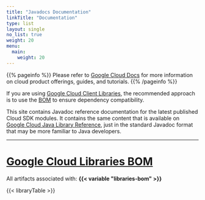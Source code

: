 ```yaml
---
title: "Javadocs Documentation"
linkTitle: "Documentation"
type: list
layout: single
no_list: true
weight: 20
menu:
  main:
    weight: 20
---
```


{{% pageinfo %}}
Please refer to [Google Cloud Docs](https://cloud.google.com/java/docs) for more information on cloud product offerings, guides, and tutorials. 
{{% /pageinfo %}}

If you are using [Google Cloud Client Libraries](https://cloud.google.com/apis/docs/client-libraries-explained), the recommended approach is to use the [BOM](https://cloud.google.com/java/docs/bom) to ensure dependency compatibility.

This site contains Javadoc reference documentation for the latest published Cloud SDK modules. It contains the same content that is available on [Google Cloud Java Library Reference](https://cloud.google.com/java/docs/reference), just in the standard Javadoc format that may be more familiar to Java developers.

---
# [Google Cloud Libraries BOM]((https://cloud.google.com/java/docs/bom))

All artifacts associated with: **{{< variable "libraries-bom" >}}**

{{< libraryTable >}}


